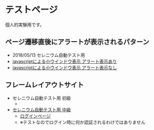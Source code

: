 # テストページ

個人的実験用です。

## ページ遷移直後にアラートが表示されるパターン

* 2018/05/13 セレニウム自動テスト用
* <a href="javascript:void(0);" onclick="window.open('test/test_csvdl_alert.html', 'window', 'width=800, height=600') ">javascriptによる小ウインドウ表示 アラート表示あり</a>
* <a href="javascript:void(0);" onclick="window.open('test/test_csvdl_noalert.html', 'window', 'width=800, height=600') ">javascriptによる小ウインドウ表示 アラート表示なし</a>


## フレームレイアウトサイト

* セレニウム自動テスト用 初級
  * <a href="test/test_element.html">
* セレニウム自動テスト用 中級
  * <a href="javascript:void(0);" onclick="window.open('test/test_login.html', 'window', 'width=800,height=600') ">ログインページ</a>
  * ※テストなのでログイン時に何か認証されるわけではありません
